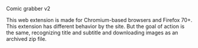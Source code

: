 Comic grabber v2

This web extension is made for Chromium-based browsers and Firefox 70+.
This extension has different behavior by the site.
But the goal of action is the same, recognizing title and subtitle and downloading images as an archived zip file.
